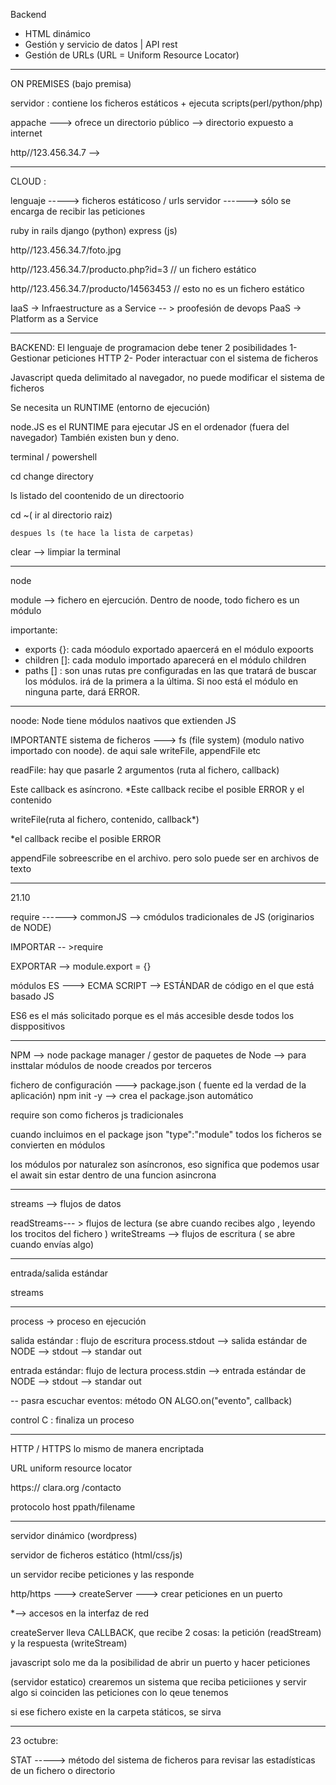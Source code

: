 



Backend
- HTML dinámico
- Gestión y servicio de datos | API rest 
- Gestión de URLs (URL = Uniform Resource Locator)


-------

ON PREMISES (bajo premisa)

servidor : contiene los ficheros estáticos + ejecuta scripts(perl/python/php)

appache ---> ofrece un directorio público --> directorio expuesto a internet

http//123.456.34.7 --> 

-------------------

CLOUD : 

lenguaje -----> ficheros estáticoso / urls
servidor ------> sólo se encarga de recibir las peticiones



ruby in rails 
django (python)
express (js)

http//123.456.34.7/foto.jpg

http//123.456.34.7/producto.php?id=3 // un fichero estático


http//123.456.34.7/producto/14563453 // esto no es un fichero estático



IaaS -> Infraestructure as a Service -- > proofesión de devops
PaaS -> Platform as a Service


------------------------

BACKEND: 
El lenguaje de programacion debe tener 2 posibilidades
1- Gestionar peticiones HTTP
2- Poder interactuar con el sistema de ficheros


Javascript queda delimitado al navegador, no puede modificar el sistema de ficheros

Se necesita un RUNTIME (entorno de ejecución)

node.JS es el RUNTIME para ejecutar JS en el ordenador (fuera del navegador)
También existen bun y deno.



terminal / powershell

cd change directory

ls listado del coontenido de un directoorio

cd ~( ir al directorio raiz)

    despues ls (te hace la lista de carpetas)

clear --> limpiar la terminal



----

node

module --> fichero en ejercución. Dentro de noode, todo fichero es un módulo

importante:
- exports {}: cada móodulo exportado apaercerá en el módulo expoorts
- children []: cada modulo importado aparecerá en el módulo children
- paths []
: son unas rutas pre configuradas en las que tratará de buscar los módulos. irá de la primera a la última. Si noo está el módulo en ninguna parte, dará ERROR.



------

noode: Node tiene módulos naativos que extienden JS

IMPORTANTE
sistema de ficheros ---> fs (file system) (modulo nativo importado con noode). de aqui sale writeFile, appendFile etc



readFile: hay que pasarle 2 argumentos (ruta al fichero, callback)

Este callback es asíncrono.
*Este callback recibe el posible ERROR y el contenido


writeFile(ruta al fichero, contenido, callback*)

*el callback recibe el posible ERROR


appendFile sobreescribe en el archivo. pero solo puede ser en archivos de texto




_____________________________________________________________

21.10

require ------> commonJS --> cmódulos tradicionales de JS (originarios de NODE)

IMPORTAR -- >require

EXPORTAR --> module.export = {}

módulos ES ---> ECMA SCRIPT --> ESTÁNDAR de código en el que está basado JS

ES6 es el más solicitado porque es el más accesible desde todos los disppositivos

-----------

NPM --> node package manager / gestor de paquetes de Node --> para insttalar módulos de noode creados por terceros


fichero de configuración ---> package.json ( fuente ed la verdad de la aplicación)
npm init -y --> crea el package.json automático


require son como ficheros js tradicionales

cuando incluimos en el  package json "type":"module" todos los ficheros se convierten en módulos

los módulos por naturalez son asíncronos,
eso significa que podemos usar el await sin estar dentro de una funcion asincrona

------------

streams --> flujos de datos

readStreams--- > flujos de lectura (se abre cuando recibes algo , leyendo los trocitos del fichero )
writeStreams --> flujos de escritura ( se abre cuando envías algo)

-----
entrada/salida estándar

streams



-----

process -> proceso en ejecución

salida estándar : flujo de escritura
process.stdout --> salida estándar de NODE -->  stdout --> standar out

entrada estándar: flujo de lectura
process.stdin --> entrada estándar de NODE -->  stdout --> standar out

-- pasra escuchar eventos: método ON
ALGO.on("evento", callback)

control C : finaliza un proceso


-----------------

HTTP / HTTPS
        lo mismo de manera encriptada

URL uniform resource locator


https://        clara.org   /contacto

protocolo         host      ppath/filename



------------------
servidor dinámico (wordpress)

servidor de ficheros estático (html/css/js)


un servidor recibe peticiones y las responde

http/https ---> createServer ---> crear peticiones en un puerto

*--> accesos en la interfaz de red

createServer lleva CALLBACK, que recibe 2 cosas: la petición (readStream) y la respuesta (writeStream)




javascript solo me da la posibilidad de abrir un puerto y hacer peticiones


(servidor estatico)
crearemos un sistema que reciba peticiiones y servir algo si coinciden las peticiones con lo qeue tenemos 

si ese fichero existe en  la carpeta státicos, se sirva




-------------

23 octubre:

STAT -----> método del sistema de ficheros para revisar las estadísticas de un fichero o directorio

